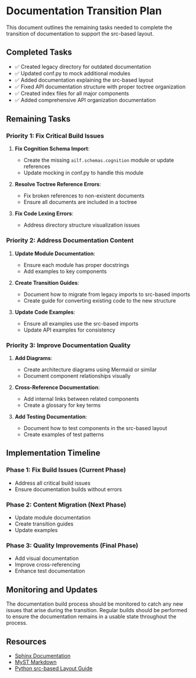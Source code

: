 # Documentation Transition Plan

This document outlines the remaining tasks needed to complete the transition of documentation to support the src-based layout.

## Completed Tasks

- ✅ Created legacy directory for outdated documentation
- ✅ Updated conf.py to mock additional modules
- ✅ Added documentation explaining the src-based layout
- ✅ Fixed API documentation structure with proper toctree organization
- ✅ Created index files for all major components
- ✅ Added comprehensive API organization documentation

## Remaining Tasks

### Priority 1: Fix Critical Build Issues

1. **Fix Cognition Schema Import**: 
   - Create the missing `ailf.schemas.cognition` module or update references
   - Update mocking in conf.py to handle this module

2. **Resolve Toctree Reference Errors**:
   - Fix broken references to non-existent documents
   - Ensure all documents are included in a toctree

3. **Fix Code Lexing Errors**:
   - Address directory structure visualization issues

### Priority 2: Address Documentation Content

1. **Update Module Documentation**:
   - Ensure each module has proper docstrings
   - Add examples to key components

2. **Create Transition Guides**:
   - Document how to migrate from legacy imports to src-based imports
   - Create guide for converting existing code to the new structure

3. **Update Code Examples**:
   - Ensure all examples use the src-based imports
   - Update API examples for consistency

### Priority 3: Improve Documentation Quality

1. **Add Diagrams**:
   - Create architecture diagrams using Mermaid or similar
   - Document component relationships visually

2. **Cross-Reference Documentation**:
   - Add internal links between related components
   - Create a glossary for key terms

3. **Add Testing Documentation**:
   - Document how to test components in the src-based layout
   - Create examples of test patterns

## Implementation Timeline

### Phase 1: Fix Build Issues (Current Phase)
- Address all critical build issues
- Ensure documentation builds without errors

### Phase 2: Content Migration (Next Phase)
- Update module documentation 
- Create transition guides
- Update examples

### Phase 3: Quality Improvements (Final Phase)
- Add visual documentation
- Improve cross-referencing
- Enhance test documentation

## Monitoring and Updates

The documentation build process should be monitored to catch any new issues that arise during the transition. Regular builds should be performed to ensure the documentation remains in a usable state throughout the process.

## Resources

- [Sphinx Documentation](https://www.sphinx-doc.org/)
- [MyST Markdown](https://myst-parser.readthedocs.io/en/latest/)
- [Python src-based Layout Guide](https://packaging.python.org/en/latest/tutorials/packaging-projects/#a-simple-project)
